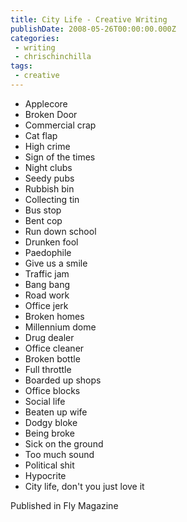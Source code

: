 ```yaml
---
title: City Life - Creative Writing
publishDate: 2008-05-26T00:00:00.000Z
categories:
 - writing
 - chrischinchilla
tags:
 - creative
---
```


- Applecore
- Broken Door
- Commercial crap
- Cat flap
- High crime
- Sign of the times
- Night clubs
- Seedy pubs
- Rubbish bin
- Collecting tin
- Bus stop
- Bent cop
- Run down school
- Drunken fool
- Paedophile
- Give us a smile
- Traffic jam
- Bang bang
- Road work
- Office jerk
- Broken homes
- Millennium dome
- Drug dealer
- Office cleaner
- Broken bottle
- Full throttle
- Boarded up shops
- Office blocks
- Social life
- Beaten up wife
- Dodgy bloke
- Being broke
- Sick on the ground
- Too much sound
- Political shit
- Hypocrite
- City life, don't you just love it

Published in Fly Magazine

